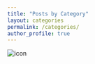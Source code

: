 ```yaml
---
title: "Posts by Category"
layout: categories
permalink: /categories/
author_profile: true
---
```


![icon](/assets/logo.ico/apple-icon-120x120.png)
